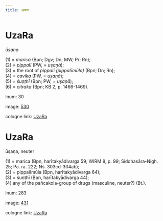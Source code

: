 ```yaml
---
title: ऊषण
---
```


# UzaRa

<i>ūṣaṇa</i>  <div n="P" />(1) = <i>marica</i> (Bpn; Dgv; Dn; MW; Pr; Rn); <div n="P" />(2) = <i>pippalī</i> (PW, = <i>uṣaṇā</i>); <div n="P" />(3) = the root of <i>pippalī (pippalīmūla)</i> (Bpn; Dn; Rn); <div n="P" />(4) = <i>cavika</i> (PW, = <i>uṣaṇā</i>); <div n="P" />(5) = <i>śuṇṭhī</i> (Bpn; PW, = <i>uṣaṇā</i>); <div n="P" />(6) = <i>citraka</i> (Bpn; KB 2, p. 1466-1469).

lnum: 30

image: [530](https://www.sanskrit-lexicon.uni-koeln.de/scans/csl-apidev/servepdf.php?dict=snp&page=530)

cologne link: [UzaRa](https://sanskrit-lexicon.uni-koeln.de/scans/csl-apidev/getword.php?dict=snp&key=UzaRa)

# UzaRa

ūṣaṇa,  neuter <div n="P" />(1) = marica (Bpn, harītakyādivarga 59; WIRM 8, p. 99; Siddhasāra-Nigh. <div n="lb" />25; Pa. ra. 222; Nś. 303cd-304ab); <div n="P" />(2) = pippalīmūla (Bpn, harītakyādivarga 64); <div n="P" />(3) = śuṇṭhī (Bpn, harītakyādivarga 44); <div n="P" />(4) any of the pañcakola-group of drugs (masculine, neuter?) (Bt.).

lnum: 283

image: [431](https://www.sanskrit-lexicon.uni-koeln.de/scans/csl-apidev/servepdf.php?dict=snp&page=431)

cologne link: [UzaRa](https://sanskrit-lexicon.uni-koeln.de/scans/csl-apidev/getword.php?dict=snp&key=UzaRa)

